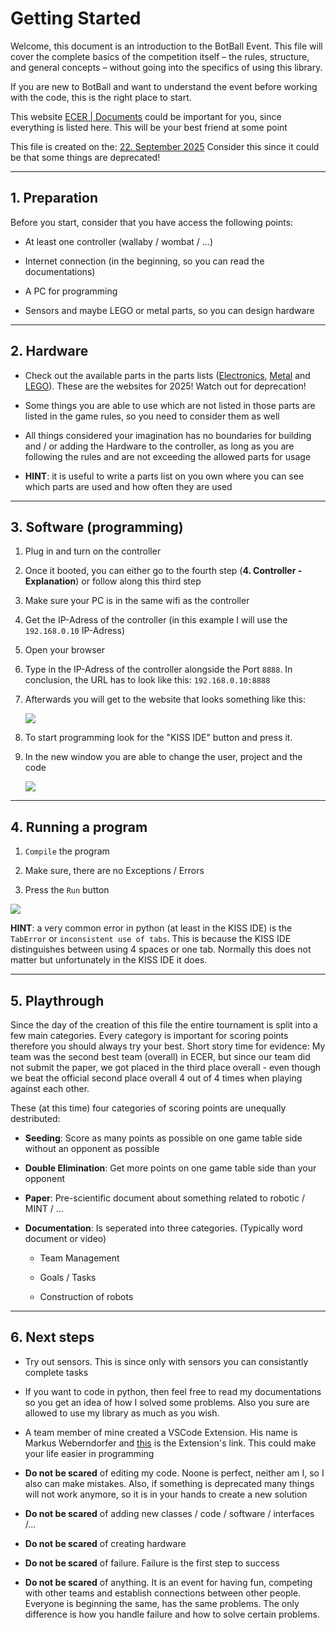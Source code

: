 # Getting Started

Welcome, this document is an introduction to the BotBall Event. This file will cover the complete basics of the competition itself – the rules, structure, and general concepts – without going into the specifics of using this library.  

If you are new to BotBall and want to understand the event before working with the code, this is the right place to start.

This website [ECER | Documents](https://ecer.pria.at/documents) could be important for you, since everything is listed here. This will be your best friend at some point

This file is created on the: <u>22. September 2025</u>
Consider this since it could be that some things are deprecated!

---

## 1. Preparation

Before you start, consider that you have access the following points:

- At least one controller (wallaby / wombat / ...)

- Internet connection (in the beginning, so you can read the documentations)

- A PC for programming

- Sensors and maybe LEGO or metal parts, so you can design hardware

---

## 2. Hardware

- Check out the available parts in the parts lists ([Electronics](https://ecer.pria.at/documents/2025/botball/parts-lists/2025%20Electronics%20Kit.pdf), [Metal](https://ecer.pria.at/documents/2025/botball/parts-lists/2025%20KIPR%20Metal%20Parts%20v1.1.pdf) and [LEGO](https://ecer.pria.at/documents/2025/botball/parts-lists/2025%20Lego%20Parts.pdf)). These are the websites for 2025! Watch out for deprecation!

- Some things you are able to use which are not listed in those parts are listed in the game rules, so you need to consider them as well

- All things considered your imagination has no boundaries for building and / or adding the Hardware to the controller, as long as you are following the rules and are not exceeding the allowed parts for usage

- **HINT**: it is useful to write a parts list on you own where you can see which parts are used and how often they are used

---

## 3. Software (programming)

1. Plug in and turn on the controller

2. Once it booted, you can either go to the fourth step (**4. Controller - Explanation**) or follow along this third step

3. Make sure your PC is in the same wifi as the controller

4. Get the IP-Adress of the controller (in this example I will use the `192.168.0.10` IP-Adress)

5. Open your browser

6. Type in the IP-Adress of the controller alongside the Port `8888`. In conclusion, the URL has to look like this: `192.168.0.10:8888` 

7. Afterwards you will get to the website that looks something like this:
   
   ![](C:\Users\kalku\AppData\Roaming\marktext\images\2025-09-27-16-25-09-image.png)

8. To start programming look for the "KISS IDE" button and press it.

9. In the new window you are able to change the user, project and the code
   
   ![](C:\Users\kalku\AppData\Roaming\marktext\images\2025-09-27-16-19-08-image.png)

---

## 4. Running a program

1. `Compile` the program

2. Make sure, there are no Exceptions / Errors

3. Press the `Run` button

![](C:\Users\kalku\AppData\Roaming\marktext\images\2025-09-27-16-23-18-image.png)

**HINT**: a very common error in python (at least in the KISS IDE) is the `TabError` or `inconsistent use of tabs`. This is because the KISS IDE distinguishes between using 4 spaces or one tab. Normally this does not matter but unfortunately in the KISS IDE it does.

---

## 5. Playthrough

Since the day of the creation of this file the entire tournament is split into a few main categories. Every category is important for scoring points therefore you should always try your best. Short story time for evidence: My team was the second best team (overall) in ECER, but since our team did not submit the paper, we got placed in the third place overall - even though we beat the official second place overall 4 out of 4 times when playing against each other. 

These (at this time) four categories of scoring points are unequally destributed: 

- **Seeding**: Score as many points as possible on one game table side without an opponent as possible

- **Double Elimination**: Get more points on one game table side than your opponent

- **Paper**: Pre-scientific document about something related to robotic / MINT / ...

- **Documentation**: Is seperated into three categories. (Typically word document or video)
  
  - Team Management
  
  - Goals / Tasks
  
  - Construction of robots

---

## 6. Next steps

- Try out sensors. This is since only with sensors you can consistantly complete tasks

- If you want to code in python, then feel free to read my documentations so you get an idea of how I solved some problems. Also you sure are allowed to use my library as much as you wish. 

- A team member of mine created a VSCode Extension. His name is Markus Weberndorfer and [this](https://marketplace.visualstudio.com/items?itemName=markusweberndorfer0.kipr-wombat-vscode-extension) is the Extension's link. This could make your life easier in programming

- **Do not be scared** of editing my code. Noone is perfect, neither am I, so I also can make mistakes. Also, if something is deprecated many things will not work anymore, so it is in your hands to create a new solution

- **Do not be scared** of adding new classes / code / software / interfaces /... 

- **Do not be scared** of creating hardware

- **Do not be scared** of failure. Failure is the first step to success 

- **Do not be scared** of anything. It is an event for having fun, competing with other teams and establish connections between other people. Everyone is beginning the same, has the same problems. The only difference is how you handle failure and how to solve certain problems. 
